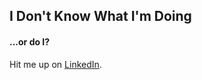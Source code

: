 <h2>I Don't Know What I'm Doing</h2>
<h4>...or do I?</h4>
Hit me up on <a href="https://www.linkedin.com/in/marlamalone/">LinkedIn</a>.
<!---
marlamalone/marlamalone is a ✨ special ✨ repository because its `README.md` (this file) appears on your GitHub profile.
You can click the Preview link to take a look at your changes.
--->
